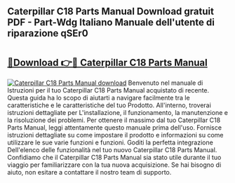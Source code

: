 ## Caterpillar C18 Parts Manual Download gratuit PDF - Part-Wdg Italiano Manuale dell'utente di riparazione qSEr0

# <h2><a href="http://dfcn42.blite.top/?on=Caterpillar+C18+Parts+Manual">🔗Download 👉🔴 Caterpillar C18 Parts Manual</a></h2>

[![Caterpillar C18 Parts Manual download](https://i.imgur.com/lujVjoI.png)](http://dfcn42.blite.top/?on=Caterpillar+C18+Parts+Manual)
Benvenuto nel manuale di Istruzioni per il tuo Caterpillar C18 Parts Manual acquistato di recente. Questa guida ha lo scopo di aiutarti a navigare facilmente tra le caratteristiche e le caratteristiche del tuo Prodotto. All'interno, troverai istruzioni dettagliate per L'installazione, il funzionamento, la manutenzione e la risoluzione dei problemi. Per ottenere il massimo dal tuo Caterpillar C18 Parts Manual, leggi attentamente questo manuale prima dell'uso. Fornisce istruzioni dettagliate su come impostare il prodotto e informazioni su come utilizzare le sue varie funzioni e funzioni. Goditi la perfetta integrazione Dell'elenco delle funzionalità nel tuo nuovo Caterpillar C18 Parts Manual. Confidiamo che il Caterpillar C18 Parts Manual sia stato utile durante il tuo viaggio per familiarizzare con la tua nuova acquisizione. Se hai bisogno di aiuto, non esitare a contattare il nostro team di supporto.
